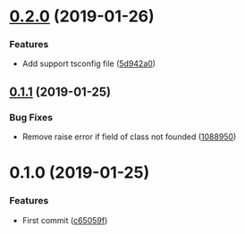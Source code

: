 # [0.2.0](https://github.com/EndyKaufman/ngx-bind-io-cli/compare/0.1.1...0.2.0) (2019-01-26)


### Features

* Add support tsconfig file ([5d942a0](https://github.com/EndyKaufman/ngx-bind-io-cli/commit/5d942a0))



## [0.1.1](https://github.com/EndyKaufman/ngx-bind-io-cli/compare/0.1.0...0.1.1) (2019-01-25)


### Bug Fixes

* Remove raise error if field of class not founded ([1088950](https://github.com/EndyKaufman/ngx-bind-io-cli/commit/1088950))



# 0.1.0 (2019-01-25)


### Features

* First commit ([c65059f](https://github.com/EndyKaufman/ngx-bind-io-cli/commit/c65059f))



